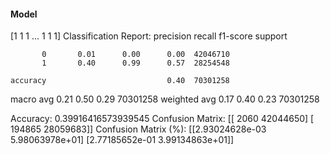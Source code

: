 #### Model
[1 1 1 ... 1 1 1]
Classification Report:
              precision    recall  f1-score   support

           0       0.01      0.00      0.00  42046710
           1       0.40      0.99      0.57  28254548

    accuracy                           0.40  70301258
   macro avg       0.21      0.50      0.29  70301258
weighted avg       0.17      0.40      0.23  70301258

Accuracy: 0.39916416573939545
Confusion Matrix:
[[    2060 42044650]
 [  194865 28059683]]
Confusion Matrix (%):
[[2.93024628e-03 5.98063978e+01]
 [2.77185652e-01 3.99134863e+01]]
